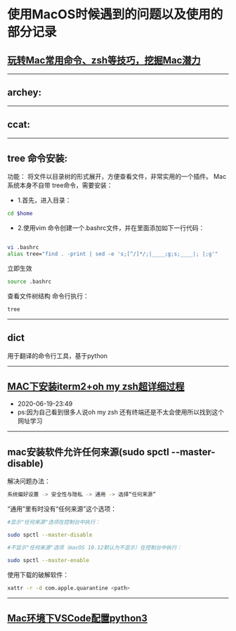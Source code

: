 # 使用MacOS时候遇到的问题以及使用的部分记录

## [玩转Mac常用命令、zsh等技巧，挖掘Mac潜力](https://www.jianshu.com/p/28de342f5ecc)

____

## archey:

____

## ccat:

____

## tree 命令安装:

功能：
将文件以目录树的形式展开，方便查看文件，非常实用的一个插件。
Mac 系统本身不自带 tree命令，需要安装：

- 1.首先，进入目录：

```zsh
cd $home
```

- 2.使用vim 命令创建一个.bashrc文件，并在里面添加如下一行代码：

```zsh

vi .bashrc
alias tree="find . -print | sed -e 's;[^/]*/;|____;g;s;____|; |;g'"
```

立即生效

```zsh
source .bashrc
```

查看文件树结构
命令行执行：

```zsh
tree
```
____

## dict

用于翻译的命令行工具，基于python

____

## [MAC下安装iterm2+oh my zsh超详细过程](https://blog.csdn.net/qq_32958797/article/details/97307977) 

- 2020-06-19-23:49
- ps:因为自己看到很多人说oh my zsh 还有终端还是不太会使用所以找到这个网址学习

____

## mac安装软件允许任何来源(sudo spctl --master-disable)

解决问题办法：

```zsh
系统偏好设置 -> 安全性与隐私 -> 通用 -> 选择“任何来源”
```

“通用”里有时没有“任何来源”这个选项：

```zsh
#显示"任何来源"选项在控制台中执行：

sudo spctl --master-disable

#不显示"任何来源"选项（macOS 10.12默认为不显示）在控制台中执行：

sudo spctl --master-enable

```

使用下载的破解软件：

```zsh
xattr -r -d com.apple.quarantine <path>
```
____

## [Mac环境下VSCode配置python3](https://www.jianshu.com/p/354377ade444)